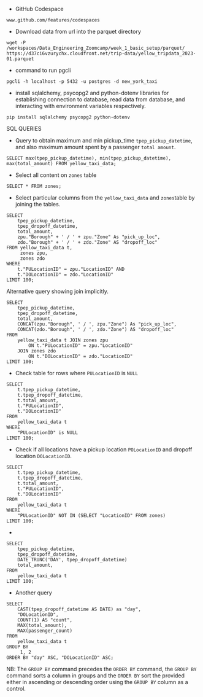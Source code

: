 * GitHub Codespace

```www.github.com/features/codespaces```

* Download data from url into the parquet directory

```wget -P /workspaces/Data_Engineering_Zoomcamp/week_1_basic_setup/parquet/ https://d37ci6vzurychx.cloudfront.net/trip-data/yellow_tripdata_2023-01.parquet```

* command to run pgcli

```pgcli -h localhost -p 5432 -u postgres -d new_york_taxi ```

* install sqlalchemy, psycopg2 and python-dotenv libraries for establishing connection to database, read data from database, and interacting with environment variables respectively.

```pip install sqlalchemy psycopg2 python-dotenv```


SQL QUERIES
* Query to obtain maximum and min pickup_time `tpep_pickup_datetime`, and also maximum amount spent by a passenger `total amount`.
```
SELECT max(tpep_pickup_datetime), min(tpep_pickup_datetime), max(total_amount) FROM yellow_taxi_data;

``` 

* Select all content on `zones` table
```
SELECT * FROM zones;
```

* Select particular columns from the `yellow_taxi_data` and `zones`table by joining the tables.

```
SELECT
    tpep_pickup_datetime,
    tpep_dropoff_datetime,
    total_amount,
    zpu."Borough" + ' / ' + zpu."Zone" As "pick_up_loc",
    zdo."Borough" + ' / ' + zdo."Zone" AS "dropoff_loc"
FROM yellow_taxi_data t,
     zones zpu,
     zones zdo
WHERE
    t."PULocationID" = zpu."LocationID" AND
    t."DOLocationID" = zdo."LocationID"
LIMIT 100;
```
Alternative query showing join implicitly.
```
SELECT
    tpep_pickup_datetime,
    tpep_dropoff_datetime,
    total_amount,
    CONCAT(zpu."Borough", ' / ', zpu."Zone") As "pick_up_loc",
    CONCAT(zdo."Borough", ' / ', zdo."Zone") AS "dropoff_loc"
FROM 
    yellow_taxi_data t JOIN zones zpu
        ON t."PULocationID" = zpu."LocationID"
    JOIN zones zdo
        ON t."DOLocationID" = zdo."LocationID"
LIMIT 100;
```

* Check table for rows where `PULocationID` is `NULL`
```
SELECT
    t.tpep_pickup_datetime,
    t.tpep_dropoff_datetime,
    t.total_amount,
    t."PULocationID",
    t."DOLocationID"
FROM 
    yellow_taxi_data t
WHERE
    "PULocationID" is NULL
LIMIT 100;
```

* Check if all locations have a pickup location `POLocationID` and dropoff location `DOLocationID`.

```
SELECT
    t.tpep_pickup_datetime,
    t.tpep_dropoff_datetime,
    t.total_amount,
    t."PULocationID",
    t."DOLocationID"
FROM 
    yellow_taxi_data t
WHERE
    "PULocationID" NOT IN (SELECT "LocationID" FROM zones)
LIMIT 100;
```

* 

```
SELECT
    tpep_pickup_datetime,
    tpep_dropoff_datetime,
    DATE_TRUNC('DAY', tpep_dropoff_datetime)
    total_amount,
FROM 
    yellow_taxi_data t
LIMIT 100;

```

* Another query
```
SELECT
    CAST(tpep_dropoff_datetime AS DATE) as "day",
    "DOLocationID",
	COUNT(1) AS "count",
	MAX(total_amount),
	MAX(passenger_count)
FROM 
    yellow_taxi_data t
GROUP BY
	 1, 2 
ORDER BY "day" ASC, "DOLocationID" ASC;
```
NB: The `GROUP BY` command precedes the `ORDER BY` command, the `GROUP BY` command sorts a column in groups and the `ORDER BY` sort the provided either in ascending or descending order using the `GROUP BY` column as a control.